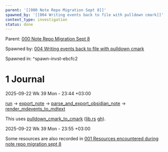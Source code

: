 ```yaml
---
parent: '[[000 Note Repo Migration Sept 8]]'
spawned_by: '[[004 Writing events back to file with pulldown cmark]]'
context_type: investigation
status: done
---
```


Parent: [000 Note Repo Migration Sept 8](../000%20Note%20Repo%20Migration%20Sept%208.md)

Spawned by: [004 Writing events back to file with pulldown cmark](../howtos/004%20Writing%20events%20back%20to%20file%20with%20pulldown%20cmark.md)

Spawned in: [<a name="spawn-invst-ebcfc2" />^spawn-invst-ebcfc2](../howtos/004%20Writing%20events%20back%20to%20file%20with%20pulldown%20cmark.md#spawn-invst-ebcfc2)

# 1 Journal

2025-09-22 Wk 39 Mon - 23:44 +03:00

[run](https://github.com/zoni/obsidian-export/blob/87cb4ceb0ae48b391da4b02b94c6a909b1eb438d/src/lib.rs#L356) $\to$ [export_note](https://github.com/zoni/obsidian-export/blob/87cb4ceb0ae48b391da4b02b94c6a909b1eb438d/src/lib.rs#L418) $\to$ [parse_and_export_obsidian_note](https://github.com/zoni/obsidian-export/blob/87cb4ceb0ae48b391da4b02b94c6a909b1eb438d/src/lib.rs#L441) $\to$ [render_mdevents_to_mdtext](https://github.com/zoni/obsidian-export/blob/87cb4ceb0ae48b391da4b02b94c6a909b1eb438d/src/lib.rs#L830)

This uses [pulldown_cmark_to_cmark](https://docs.rs/pulldown-cmark-to-cmark/latest/pulldown_cmark_to_cmark/) ([lib.rs](https://lib.rs/crates/pulldown-cmark-to-cmark) [gh](https://github.com/byron/pulldown-cmark-to-cmark)).

2025-09-22 Wk 39 Mon - 23:55 +03:00

Some resources are also recorded in [001 Resources encountered during note repo migration sept 8](../entries/001%20Resources%20encountered%20during%20note%20repo%20migration%20sept%208.md)
